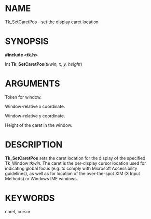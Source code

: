 # NAME

Tk_SetCaretPos - set the display caret location

# SYNOPSIS

**#include \<tk.h\>**

int **Tk_SetCaretPos**(*tkwin, x, y, height*)

# ARGUMENTS

Token for window.

Window-relative x coordinate.

Window-relative y coordinate.

Height of the caret in the window.

# DESCRIPTION

**Tk_SetCaretPos** sets the caret location for the display of the
specified Tk_Window *tkwin*. The caret is the per-display cursor
location used for indicating global focus (e.g. to comply with Microsoft
Accessibility guidelines), as well as for location of the over-the-spot
XIM (X Input Methods) or Windows IME windows.

# KEYWORDS

caret, cursor

<!---
Copyright (c) 2002 ActiveState Corporation
-->

